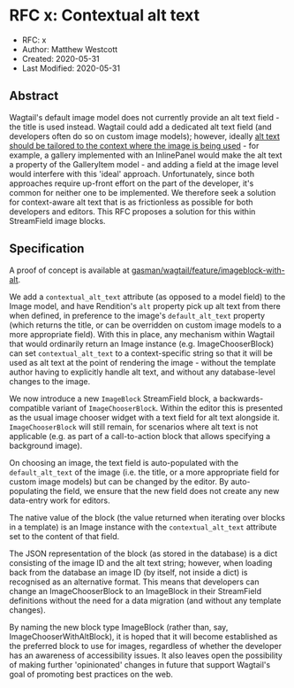 # RFC x: Contextual alt text

* RFC: x
* Author: Matthew Westcott
* Created: 2020-05-31
* Last Modified: 2020-05-31

## Abstract

Wagtail's default image model does not currently provide an alt text field - the title is used instead. Wagtail could add a dedicated alt text field (and developers often do so on custom image models); however, ideally [alt text should be tailored to the context where the image is being used](http://www.ala.org/support/context-important-alt-text) - for example, a gallery implemented with an InlinePanel would make the alt text a property of the GalleryItem model - and adding a field at the image level would interfere with this 'ideal' approach. Unfortunately, since both approaches require up-front effort on the part of the developer, it's common for neither one to be implemented. We therefore seek a solution for context-aware alt text that is as frictionless as possible for both developers and editors. This RFC proposes a solution for this within StreamField image blocks.

## Specification

A proof of concept is available at [gasman/wagtail/feature/imageblock-with-alt](https://github.com/gasman/wagtail/commit/1f908fc403dbb9f06c76924b8a6d25f3e7b6df07).

We add a `contextual_alt_text` attribute (as opposed to a model field) to the Image model, and have Rendition's `alt` property pick up alt text from there when defined, in preference to the image's `default_alt_text` property (which returns the title, or can be overridden on custom image models to a more appropriate field). With this in place, any mechanism within Wagtail that would ordinarily return an Image instance (e.g. ImageChooserBlock) can set `contextual_alt_text` to a context-specific string so that it will be used as alt text at the point of rendering the image - without the template author having to explicitly handle alt text, and without any database-level changes to the image.

We now introduce a new `ImageBlock` StreamField block, a backwards-compatible variant of `ImageChooserBlock`. Within the editor this is presented as the usual image chooser widget with a text field for alt text alongside it. `ImageChooserBlock` will still remain, for scenarios where alt text is not applicable (e.g. as part of a call-to-action block that allows specifying a background image).

On choosing an image, the text field is auto-populated with the `default_alt_text` of the image (i.e. the title, or a more appropriate field for custom image models) but can be changed by the editor. By auto-populating the field, we ensure that the new field does not create any new data-entry work for editors.

The native value of the block (the value returned when iterating over blocks in a template) is an Image instance with the `contextual_alt_text` attribute set to the content of that field.

The JSON representation of the block (as stored in the database) is a dict consisting of the image ID and the alt text string; however, when loading back from the database an image ID (by itself, not inside a dict) is recognised as an alternative format. This means that developers can change an ImageChooserBlock to an ImageBlock in their StreamField definitions without the need for a data migration (and without any template changes).

By naming the new block type ImageBlock (rather than, say, ImageChooserWithAltBlock), it is hoped that it will become established as the preferred block to use for images, regardless of whether the developer has an awareness of accessibility issues. It also leaves open the possibility of making further 'opinionated' changes in future that support Wagtail's goal of promoting best practices on the web.